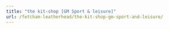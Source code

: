 ```yaml
---
title: "the kit-shop [GM Sport & leisure]"
url: /fetcham-leatherhead/the-kit-shop-gm-sport-and-leisure/
---
```

